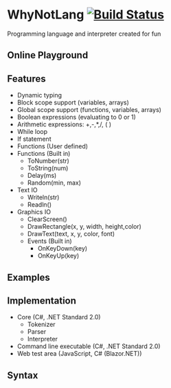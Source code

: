# WhyNotLang [![Build Status](https://travis-ci.org/pkedziora/WhyNotLang.svg?branch=master)](https://travis-ci.org/pkedziora/WhyNotLang)

Programming language and interpreter created for fun

## Online Playground

## Features
* Dynamic typing
* Block scope support (variables, arrays)
* Global scope support (functions, variables, arrays)
* Boolean expressions (evaluating to 0 or 1)
* Arithmetic expressions: +,-,*,/, ( )
* While loop
* If statement
* Functions (User defined)
* Functions (Built in)
    * ToNumber(str)
    * ToString(num)
    * Delay(ms)
    * Random(min, max)
* Text IO
    * Writeln(str)
    * Readln()
* Graphics IO
    * ClearScreen()
    * DrawRectangle(x, y, width, height,color)
    * DrawText(text, x, y, color, font)
    * Events (Built in)
        * OnKeyDown(key)
        * OnKeyUp(key)

## Examples

## Implementation
* Core (C#, .NET Standard 2.0)
    * Tokenizer
    * Parser
    * Interpreter
* Command line executable (C#, .NET Standard 2.0)
* Web test area (JavaScript, C# (Blazor.NET))
## Syntax


